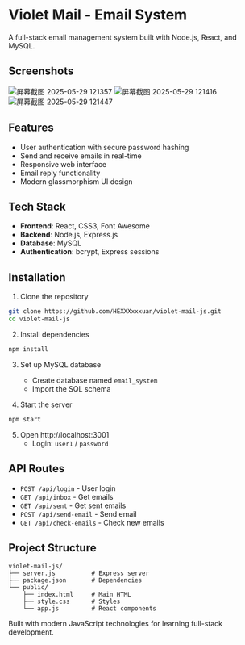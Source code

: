 # Violet Mail - Email System

A full-stack email management system built with Node.js, React, and MySQL.

## Screenshots

![屏幕截图 2025-05-29 121357](https://github.com/user-attachments/assets/e82cd0a4-abc4-4489-a7e4-664317b7b5e3)
![屏幕截图 2025-05-29 121416](https://github.com/user-attachments/assets/d39e5061-d402-4b1d-be5f-b4d55476c0e6)
![屏幕截图 2025-05-29 121447](https://github.com/user-attachments/assets/3dcff1d5-83f5-4b11-9740-8d09ae2fad23)

## Features

- User authentication with secure password hashing
- Send and receive emails in real-time
- Responsive web interface
- Email reply functionality
- Modern glassmorphism UI design

## Tech Stack

- **Frontend**: React, CSS3, Font Awesome
- **Backend**: Node.js, Express.js
- **Database**: MySQL
- **Authentication**: bcrypt, Express sessions

## Installation

1. Clone the repository

```bash
git clone https://github.com/HEXXXxxxuan/violet-mail-js.git
cd violet-mail-js
```

2. Install dependencies

```bash
npm install
```

3. Set up MySQL database
   - Create database named `email_system`
   - Import the SQL schema

4. Start the server

```bash
npm start
```

5. Open http://localhost:3001
   - Login: `user1` / `password`

## API Routes

- `POST /api/login` - User login
- `GET /api/inbox` - Get emails
- `GET /api/sent` - Get sent emails  
- `POST /api/send-email` - Send email
- `GET /api/check-emails` - Check new emails

## Project Structure

```
violet-mail-js/
├── server.js          # Express server
├── package.json       # Dependencies
└── public/
    ├── index.html     # Main HTML
    ├── style.css      # Styles
    └── app.js         # React components
```

Built with modern JavaScript technologies for learning full-stack development.
